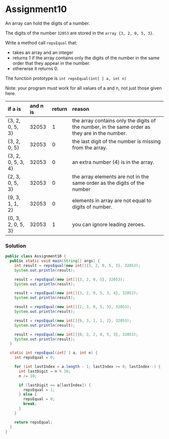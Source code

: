 # Assignment10

An array can hold the digits of a number.

The digits of the number `32053` are stored in the `array {3, 2, 0, 5, 3}`.

Write a method call `repsEqual` that:

* takes an array and an integer
* returns 1 if the array contains only the digits of the number in the same order that they appear in the number.
* otherwise it returns 0.

The function prototype is `int repsEqual(int[ ] a, int n)`

Note: your program must work for all values of a and n, not just those given here.

| if a is | and n is | return | reason |
|:-------------|:-------------|:-------------|:-------------|
| {3, 2, 0, 5, 3} | 32053 | 1 | the array contains only the digits of the number, in the same order as they are in the number. |
| {3, 2, 0, 5} | 32053 | 0 | the last digit of the number is missing from the array.|
| {3, 2, 0, 5, 3, 4} | 32053 | 0 | an extra number (4) is in the array. |
| {2, 3, 0, 5, 3} | 32053 | 0 | the array elements are not in the same order as the digits of the number |
| {9, 3, 1, 1, 2} | 32053 | 0 | elements in array are not equal to digits of number. |
| {0, 3, 2, 0, 5, 3} | 32053 | 1 | you can ignore leading zeroes. |

### Solution

```java
public class Assignment10 {
  public static void main(String[] args) {
    int result = repsEqual(new int[]{3, 2, 0, 5, 3}, 32053);
    System.out.println(result);

    result = repsEqual(new int[]{3, 2, 0, 5}, 32053);
    System.out.println(result);

    result = repsEqual(new int[]{3, 2, 0, 5, 3, 4}, 32053);
    System.out.println(result);

    result = repsEqual(new int[]{2, 3, 0, 5, 3}, 32053);
    System.out.println(result);

    result = repsEqual(new int[]{9, 3, 1, 1, 2}, 32053);
    System.out.println(result);

    result = repsEqual(new int[]{0, 3, 2, 0, 5, 3}, 32053);
    System.out.println(result);
  }

  static int repsEqual(int[ ] a, int n) {
    int repsEqual = 0;

    for (int lastIndex = a.length - 1; lastIndex >= 0; lastIndex--) {
      int lastDigit = n % 10;
      n /= 10;

      if (lastDigit == a[lastIndex]) {
        repsEqual = 1;
      } else {
        repsEqual = 0;
        break;
      }
    }

    return repsEqual;
  }
}
```
